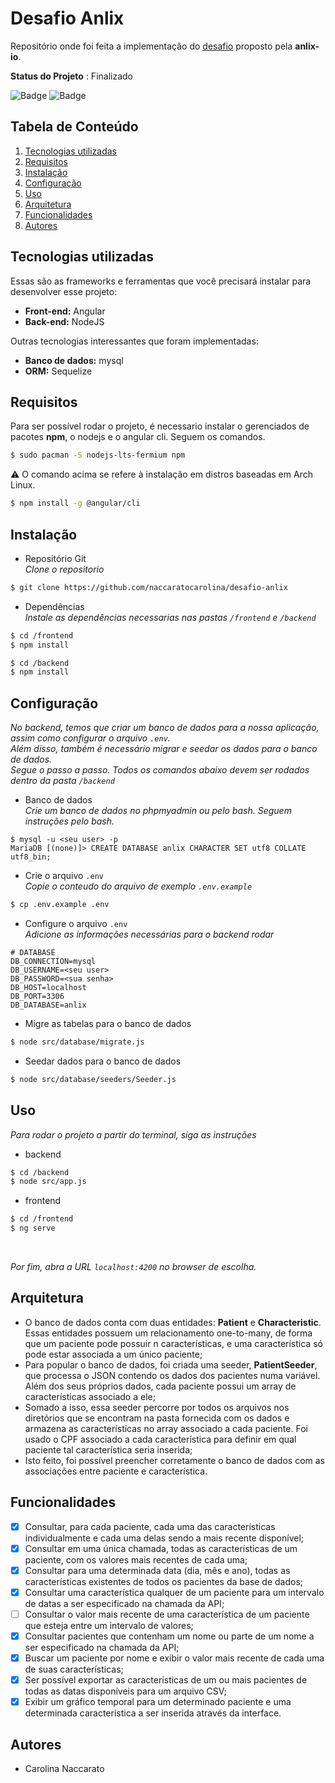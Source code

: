 # Desafio Anlix
Repositório onde foi feita a implementação do [desafio](https://github.com/anlix-io/desafio-anlix) proposto pela **anlix-io**.

**Status do Projeto** : Finalizado

![Badge](https://img.shields.io/badge/Angular-DD0031?style=for-the-badge&logo=angular&logoColor=white)
![Badge](https://img.shields.io/badge/Node.js-43853D?style=for-the-badge&logo=node.js&logoColor=white)

## Tabela de Conteúdo

1. [Tecnologias utilizadas](#tecnologias-utilizadas)
2. [Requisitos](#requisitos)
3. [Instalação](#instalação)
4. [Configuração](#configuração)
5. [Uso](#uso)
6. [Arquitetura](#arquitetura)
7. [Funcionalidades](#funcionalidades)
8. [Autores](#autores)

## Tecnologias utilizadas
Essas são as frameworks e ferramentas que você precisará instalar para desenvolver esse projeto:
- **Front-end:** Angular
- **Back-end:** NodeJS

Outras tecnologias interessantes que foram implementadas:
- **Banco de dados:** mysql
- **ORM:** Sequelize

## Requisitos
Para ser possível rodar o projeto, é necessario instalar o gerenciados de pacotes **npm**, o nodejs e o angular cli. Seguem os comandos.

``` bash
$ sudo pacman -S nodejs-lts-fermium npm
```
:warning: O comando acima se refere à instalação em distros baseadas em Arch Linux.

``` bash
$ npm install -g @angular/cli
```

## Instalação
- Repositório Git<br>
  *Clone o repositorio*
``` bash
$ git clone https://github.com/naccaratocarolina/desafio-anlix
```
- Dependências<br>
  *Instale as dependências necessarias nas pastas ```/frontend``` e ```/backend```*
``` bash
$ cd /frontend
$ npm install
```

``` bash
$ cd /backend
$ npm install
```

## Configuração
*No backend, temos que criar um banco de dados para a nossa aplicação, assim como configurar o arquivo ```.env```.* <br>
*Além disso, também é necessário migrar e seedar os dados para o banco de dados.*<br>
*Segue o passo a passo. Todos os comandos abaixo devem ser rodados dentro da pasta ```/backend```*

- Banco de dados<br>
  *Crie um banco de dados no phpmyadmin ou pelo bash. Seguem instruções pelo bash.*
```
$ mysql -u <seu user> -p
MariaDB [(none)]> CREATE DATABASE anlix CHARACTER SET utf8 COLLATE utf8_bin;
```

- Crie o arquivo ```.env```<br>
  *Copie o conteudo do arquivo de exemplo ```.env.example```*
``` bash
$ cp .env.example .env
```

- Configure o arquivo ```.env```<br>
  *Adicione as informações necessárias para o backend rodar*
``` text
# DATABASE
DB_CONNECTION=mysql
DB_USERNAME=<seu user>
DB_PASSWORD=<sua senha>
DB_HOST=localhost
DB_PORT=3306
DB_DATABASE=anlix
```

- Migre as tabelas para o banco de dados
``` bash
$ node src/database/migrate.js
```

- Seedar dados para o banco de dados
``` bash
$ node src/database/seeders/Seeder.js
```

## Uso
*Para rodar o projeto a partir do terminal, siga as instruções*
- backend
``` bash
$ cd /backend
$ node src/app.js
```
- frontend
``` bash
$ cd /frontend
$ ng serve
```
<br>

*Por fim, abra a URL ```localhost:4200``` no browser de escolha.*

## Arquitetura
- O banco de dados conta com duas entidades: **Patient** e **Characteristic**. Essas entidades possuem um relacionamento one-to-many, de forma que um paciente pode possuir n características, e uma característica só pode estar associada a um único paciente;
- Para popular o banco de dados, foi criada uma seeder, **PatientSeeder**, que processa o JSON contendo os dados dos pacientes numa variável. Além dos seus
próprios dados, cada paciente possui um array de características associado a ele;
-  Somado a isso, essa seeder percorre por todos os arquivos nos diretórios que se encontram na pasta fornecida com os dados e armazena as características no array associado a cada paciente. Foi usado o CPF associado a cada característica para definir em qual paciente tal característica seria inserida;
-  Isto feito, foi possível preencher corretamente o banco de dados com as associações entre paciente e característica.

## Funcionalidades
- [x] Consultar, para cada paciente, cada uma das características individualmente e cada uma delas sendo a mais recente disponível;
- [x] Consultar em uma única chamada, todas as características de um paciente, com os valores mais recentes de cada uma;
- [x] Consultar para uma determinada data (dia, mês e ano), todas as características existentes de todos os pacientes da base de dados;
- [x] Consultar uma característica qualquer de um paciente para um intervalo de datas a ser especificado na chamada da API;
- [ ] Consultar o valor mais recente de uma característica de um paciente que esteja entre um intervalo de valores;
- [x] Consultar pacientes que contenham um nome ou parte de um nome a ser especificado na chamada da API;
- [x] Buscar um paciente por nome e exibir o valor mais recente de cada uma de suas características;
- [x] Ser possível exportar as características de um ou mais pacientes de todas as datas disponíveis para um arquivo CSV;
- [x] Exibir um gráfico temporal para um determinado paciente e uma determinada característica a ser inserida através da interface.

## Autores
- Carolina Naccarato
